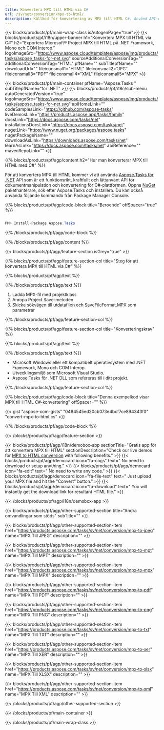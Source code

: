 ```yaml
---
title: Konvertera MPX till HTML via C# 
url: /sv/net/conversion/mpx-to-html/ 
description: Källkod för konvertering av MPX till HTML C#. Använd API-exempelkod för batch MPX-filer till HTML-konvertering inom VB.NET Asp.NET eller någon .NET-baserad applikation.
---
```


{{< blocks/products/pf/main-wrap-class isAutogenPage="true">}}
{{< blocks/products/pf/i18n/upper-banner h1="Konvertera MPX till HTML via C#" h2="Exportera Microsoft® Project MPX till HTML på .NET Framework, Mono och COM Interop." logoImageSrc="https://www.aspose.cloud/templates/aspose/img/products/tasks/aspose_tasks-for-net.svg" sourceAdditionalConversionTag="" additionalConversionTag="HTML" pfName="" subTitlepfName="" downloadUrl="" fileiconsmall1="HTML" fileiconsmall2="JPG" fileiconsmall3="PDF" fileiconsmall4="XML" fileiconsmall5="MPX" >}}

{{< blocks/products/pf/main-container pfName="Aspose.Tasks " subTitlepfName="for .NET" >}}
{{< blocks/products/pf/i18n/sub-menu autoGeneratedVersion="true" logoImageSrc="https://www.aspose.cloud/templates/aspose/img/products/tasks/aspose_tasks-for-net.svg" apiHomeLink="" codeSamplesLink="https://github.com/aspose-tasks" liveDemosLink="https://products.aspose.app/tasks/family" docsLink="https://docs.aspose.com/tasks/net" installationsDocsLink="https://docs.aspose.com/tasks/net" nugetLink="https://www.nuget.org/packages/aspose.tasks" nugetPackageName="" downloadAsLink="https://downloads.aspose.com/tasks/net" learnAsLink="https://docs.aspose.com/tasks/net" apiReference="" mavenRepoLink="" >}}

{{% blocks/products/pf/agp/content h2="Hur man konverterar MPX till HTML med C#" %}}

För att konvertera MPX till HTML kommer vi att använda
 [Aspose.Tasks for .NET](https://products.aspose.com/tasks/net)
 API som är ett funktionsrikt, kraftfullt och lättanvänt API för dokumentmanipulation och konvertering för C#-plattformen. Öppna
 [NuGet](https://www.nuget.org/packages/aspose.tasks)
 pakethanterare, sök efter
 Aspose.Tasks
 och installera. Du kan också använda följande kommando från Package Manager Console.

{{% blocks/products/pf/agp/code-block title="Beroende" offSpacer="true" %}}

```cs

PM> Install-Package Aspose.Tasks

```

{{% /blocks/products/pf/agp/code-block %}}

{{% /blocks/products/pf/agp/content %}}

{{< blocks/products/pf/agp/feature-section isGrey="true" >}}

{{% blocks/products/pf/agp/feature-section-col title="Steg för att konvertera MPX till HTML via C#" %}}

{{% blocks/products/pf/agp/text %}}

{{% /blocks/products/pf/agp/text %}}

1. Ladda MPX-fil med projektklass
1. Anropa Project.Save-metoden
1. Skicka sökvägen till utdatafilen och SaveFileFormat.MPX som parametrar

{{% /blocks/products/pf/agp/feature-section-col %}}

{{% blocks/products/pf/agp/feature-section-col title="Konverteringskrav" %}}

{{% blocks/products/pf/agp/text %}}

{{% /blocks/products/pf/agp/text %}}

- Microsoft Windows eller ett kompatibelt operativsystem med .NET Framework, Mono och COM Interop.
- Utvecklingsmiljö som Microsoft Visual Studio.
- Aspose.Tasks för .NET DLL som refereras till i ditt projekt.

{{% /blocks/products/pf/agp/feature-section-col %}}

{{% blocks/products/pf/agp/code-block title="Denna exempelkod visar MPX till HTML C#-konvertering" offSpacer="" %}}

{{< gist "aspose-com-gists" "0484545ed20cb073e4bcf7ce894343f0" "convert-mpx-to-html.cs" >}}

{{% /blocks/products/pf/agp/code-block %}}

{{< /blocks/products/pf/agp/feature-section >}}

<!-- aboutfile Starts -->

{{< blocks/products/pf/agp/i18n/demobox-app sectionTitle="Gratis app för att konvertera MPX till HTML" sectionDescription="Check our live demos for [MPX to HTML conversion](https://products.aspose.app/tasks/conversion/mpx-to-html) with following benefits." >}}
        {{< blocks/products/pf/agp/democard icon="fa-cogs" text=" No need to download or setup anything." >}}
        {{< blocks/products/pf/agp/democard icon="fa-edit" text=" No need to write any code." >}}
        {{< blocks/products/pf/agp/democard icon="fa-file-text" text=" Just upload your MPX file and hit the \"Convert\" button." >}}
        {{< blocks/products/pf/agp/democard icon="fa-download" text=" You will instantly get the download link for resultant HTML file." >}}

{{< /blocks/products/pf/agp/i18n/demobox-app >}}

<!-- aboutfile Ends -->

{{< blocks/products/pf/agp/other-supported-section title="Andra omvandlingar som stöds" subTitle="" >}}

{{< blocks/products/pf/agp/other-supported-section-item href="https://products.aspose.com/tasks/sv/net/conversion/mpx-to-jpeg" name="MPX Till JPEG" description="" >}}

{{< blocks/products/pf/agp/other-supported-section-item href="https://products.aspose.com/tasks/sv/net/conversion/mpx-to-mpt" name="MPX Till MPT" description="" >}}

{{< blocks/products/pf/agp/other-supported-section-item href="https://products.aspose.com/tasks/sv/net/conversion/mpx-to-mpx" name="MPX Till MPX" description="" >}}

{{< blocks/products/pf/agp/other-supported-section-item href="https://products.aspose.com/tasks/sv/net/conversion/mpx-to-pdf" name="MPX Till PDF" description="" >}}

{{< blocks/products/pf/agp/other-supported-section-item href="https://products.aspose.com/tasks/sv/net/conversion/mpx-to-png" name="MPX Till PNG" description="" >}}

{{< blocks/products/pf/agp/other-supported-section-item href="https://products.aspose.com/tasks/sv/net/conversion/mpx-to-txt" name="MPX Till TXT" description="" >}}

{{< blocks/products/pf/agp/other-supported-section-item href="https://products.aspose.com/tasks/sv/net/conversion/mpx-to-xer" name="MPX Till XER" description="" >}}

{{< blocks/products/pf/agp/other-supported-section-item href="https://products.aspose.com/tasks/sv/net/conversion/mpx-to-xlsx" name="MPX Till XLSX" description="" >}}

{{< blocks/products/pf/agp/other-supported-section-item href="https://products.aspose.com/tasks/sv/net/conversion/mpx-to-xml" name="MPX Till XML" description="" >}}



{{< /blocks/products/pf/agp/other-supported-section >}}

{{< /blocks/products/pf/main-container >}}
    
{{< /blocks/products/pf/main-wrap-class >}}